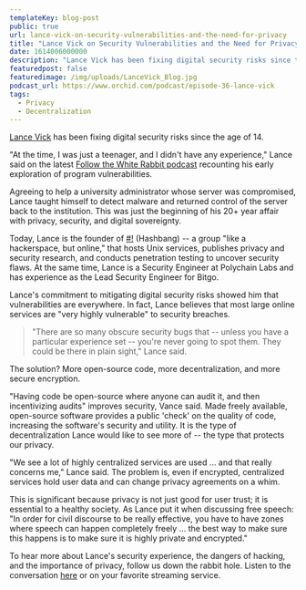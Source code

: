 ```yaml
---
templateKey: blog-post
public: true
url: lance-vick-on-security-vulnerabilities-and-the-need-for-privacy
title: "Lance Vick on Security Vulnerabilities and the Need for Privacy"
date: 1614006000000
description: "Lance Vick has been fixing digital security risks since the age of 14. “At the time, I was just a teenager, and I didn’t have any experience,” Lance said on the latest Follow the White Rabbit podcast recounting his early exploration of program vulnerabilities."
featuredpost: false
featuredimage: /img/uploads/LanceVick_Blog.jpg
podcast_url: https://www.orchid.com/podcast/episode-36-lance-vick
tags:
  - Privacy
  - Decentralization
---
```

[Lance Vick](https://www.linkedin.com/in/lrvick/) has been fixing digital security risks since the age of 14.

"At the time, I was just a teenager, and I didn't have any experience," Lance said on the latest [Follow the White Rabbit podcast](https://www.orchid.com/podcast/episode-36-lance-vick) recounting his early exploration of program vulnerabilities.

Agreeing to help a university administrator whose server was compromised, Lance taught himself to detect malware and returned control of the server back to the institution. This was just the beginning of his 20+ year affair with privacy, security, and digital sovereignty.

Today, Lance is the founder of [#!](http://hashbang.sh/#!) (Hashbang) -- a group "like a hackerspace, but online," that hosts Unix services, publishes privacy and security research, and conducts penetration testing to uncover security flaws. At the same time, Lance is a Security Engineer at Polychain Labs and has experience as the Lead Security Engineer for Bitgo.

Lance's commitment to mitigating digital security risks showed him that vulnerabilities are everywhere. In fact, Lance believes that most large online services are "very highly vulnerable" to security breaches.

> "There are so many obscure security bugs that -- unless you have a particular experience set -- you're never going to spot them. They could be there in plain sight," Lance said.

The solution? More open-source code, more decentralization, and more secure encryption.

"Having code be open-source where anyone can audit it, and then incentivizing audits" improves security, Vance said. Made freely available, open-source software provides a public 'check' on the quality of code, increasing the software's security and utility. It is the type of decentralization Lance would like to see more of -- the type that protects our privacy.

"We see a lot of highly centralized services are used ... and that really concerns me," Lance said. The problem is, even if encrypted, centralized services hold user data and can change privacy agreements on a whim.  

This is significant because privacy is not just good for user trust; it is essential to a healthy society. As Lance put it when discussing free speech: "In order for civil discourse to be really effective, you have to have zones where speech can happen completely freely ... the best way to make sure this happens is to make sure it is highly private and encrypted."

To hear more about Lance's security experience, the dangers of hacking, and the importance of privacy, follow us down the rabbit hole. Listen to the conversation [here](https://www.orchid.com/podcast/episode-36-lance-vick) or on your favorite streaming service.
